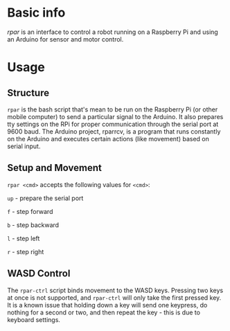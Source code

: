 Basic info
==========

*rpar* is an interface to control a robot running on a Raspberry Pi and using an Arduino for sensor and motor control.

Usage
=====

Structure
---------

`rpar` is the bash script that's mean to be run on the Raspberry Pi (or other mobile computer) to send a particular signal to the Arduino. It also prepares tty settings on the RPi for proper communication through the serial port at 9600 baud. The Arduino project, rparrcv, is a program that runs constantly on the Arduino and executes certain actions (like movement) based on serial input.

Setup and Movement
-----------------

`rpar <cmd>` accepts the following values for `<cmd>`:

`up` - prepare the serial port

`f` - step forward

`b` - step backward

`l` - step left

`r` - step right

WASD Control
-----------

The `rpar-ctrl` script binds movement to the WASD keys. Pressing two keys at once is not supported, and `rpar-ctrl` will only take the first pressed key. It is a known issue that holding down a key will send one keypress, do nothing for a second or two, and then repeat the key - this is due to keyboard settings.
